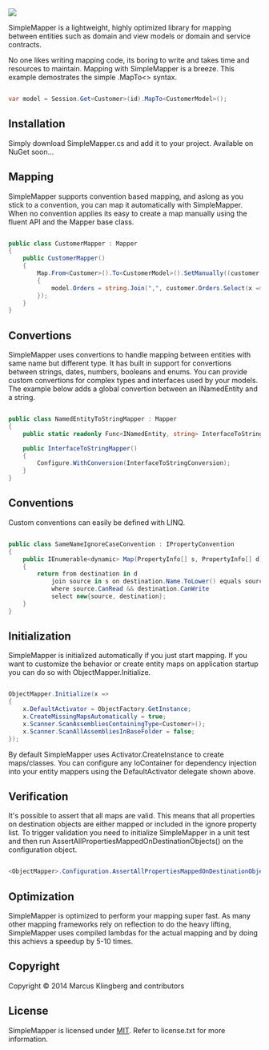 <img align="center" src="https://cloud.githubusercontent.com/assets/10036003/5346059/e56140a6-7f1c-11e4-88c9-59d570fa2ca7.png">

SimpleMapper is a lightweight, highly optimized library for mapping between entities such as domain and view models or domain and service contracts.

No one likes writing mapping code, its boring to write and takes time and resources to maintain. Mapping with SimpleMapper is a breeze. This example demostrates the simple .MapTo<> syntax.

```csharp

var model = Session.Get<Customer>(id).MapTo<CustomerModel>();

```

## Installation

Simply download SimpleMapper.cs and add it to your project. Available on NuGet soon...

## Mapping

SimpleMapper supports convention based mapping, and aslong as you stick to a convention, you can map it automatically with SimpleMapper. When no convention applies its easy to create a map manually using the fluent API and the Mapper base class.

```csharp

public class CustomerMapper : Mapper
{
	public CustomerMapper()
	{
		Map.From<Customer>().To<CustomerModel>().SetManually((customer, model) => 
		{
			model.Orders = string.Join(",", customer.Orders.Select(x => x.Name));
		});
	}
}

```

## Convertions

SimpleMapper uses convertions to handle mapping between entities with same name but different type. It has built in support for convertions between strings, dates, numbers, booleans and enums.
You can provide custom convertions for complex types and interfaces used by your models. The example below adds a global convertion between an INamedEntity and a string.

```csharp

public class NamedEntityToStringMapper : Mapper
{
	public static readonly Func<INamedEntity, string> InterfaceToStringConversion = x => x.Name;

	public InterfaceToStringMapper()
	{
		Configure.WithConversion(InterfaceToStringConversion);
	}
}

```

## Conventions

Custom conventions can easily be defined with LINQ.

```csharp

public class SameNameIgnoreCaseConvention : IPropertyConvention
{
	public IEnumerable<dynamic> Map(PropertyInfo[] s, PropertyInfo[] d)
	{
		return from destination in d
			join source in s on destination.Name.ToLower() equals source.Name.ToLower()
			where source.CanRead && destination.CanWrite
			select new{source, destination};
	}
}

```

## Initialization

SimpleMapper is initialized automatically if you just start mapping. If you want to customize the behavior or create entity maps on application startup you can do so with ObjectMapper.Initialize.

```csharp

ObjectMapper.Initialize(x =>
{
	x.DefaultActivator = ObjectFactory.GetInstance;
	x.CreateMissingMapsAutomatically = true;
	x.Scanner.ScanAssembliesContainingType<Customer>();
	x.Scanner.ScanAllAssembliesInBaseFolder = false;
});

```

By default SimpleMapper uses Activator.CreateInstance to create maps/classes. You can configure any IoContainer for dependency injection into your entity mappers using the DefaultActivator delegate shown above.


## Verification

It's possible to assert that all maps are valid. This means that all properties on destination objects are either mapped or included in the ignore property list. To trigger validation you need to
initialize SimpleMapper in a unit test and then run AssertAllPropertiesMappedOnDestinationObjects() on the configuration object.

```csharp

<ObjectMapper>.Configuration.AssertAllPropertiesMappedOnDestinationObjects();

```


## Optimization

SimpleMapper is optimized to perform your mapping super fast. As many other mapping frameworks rely on reflection to do the heavy lifting, SimpleMapper uses compiled lambdas for the actual mapping and by doing this achievs a speedup by 5-10 times.

## Copyright

Copyright © 2014 Marcus Klingberg and contributors

## License

SimpleMapper is licensed under [MIT](http://www.opensource.org/licenses/mit-license.php "Read more about the MIT license form"). Refer to license.txt for more information.

